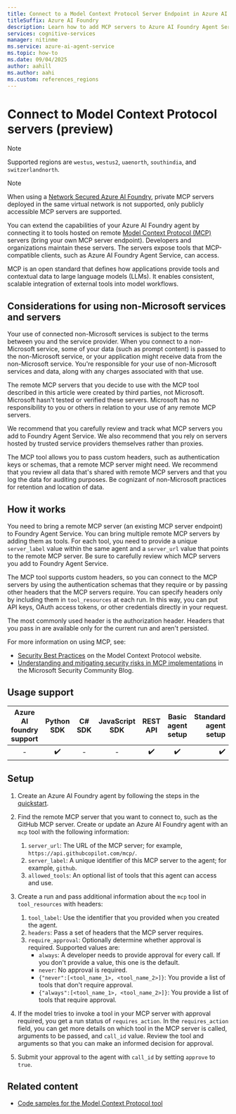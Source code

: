 ```yaml
---
title: Connect to a Model Context Protocol Server Endpoint in Azure AI Foundry Agent Service (Preview)
titleSuffix: Azure AI Foundry
description: Learn how to add MCP servers to Azure AI Foundry Agent Service.
services: cognitive-services
manager: nitinme
ms.service: azure-ai-agent-service
ms.topic: how-to
ms.date: 09/04/2025
author: aahill
ms.author: aahi
ms.custom: references_regions
---
```


# Connect to Model Context Protocol servers (preview)

> [!NOTE]
> Supported regions are `westus`, `westus2`, `uaenorth`, `southindia`, and `switzerlandnorth`.

> [!NOTE]
> When using a [Network Secured Azure AI Foundry](../../how-to/virtual-networks.md), private MCP servers deployed in the same virtual network is not supported, only publicly accessible MCP servers are supported.

You can extend the capabilities of your Azure AI Foundry agent by connecting it to tools hosted on remote [Model Context Protocol (MCP)](https://modelcontextprotocol.io/introduction) servers (bring your own MCP server endpoint). Developers and organizations maintain these servers. The servers expose tools that MCP-compatible clients, such as Azure AI Foundry Agent Service, can access.

MCP is an open standard that defines how applications provide tools and contextual data to large language models (LLMs). It enables consistent, scalable integration of external tools into model workflows.

## Considerations for using non-Microsoft services and servers

Your use of connected non-Microsoft services is subject to the terms between you and the service provider. When you connect to a non-Microsoft service, some of your data (such as prompt content) is passed to the non-Microsoft service, or your application might receive data from the non-Microsoft service. You're responsible for your use of non-Microsoft services and data, along with any charges associated with that use.

The remote MCP servers that you decide to use with the MCP tool described in this article were created by third parties, not Microsoft. Microsoft hasn't tested or verified these servers. Microsoft has no responsibility to you or others in relation to your use of any remote MCP servers.

We recommend that you carefully review and track what MCP servers you add to Foundry Agent Service. We also recommend that you rely on servers hosted by trusted service providers themselves rather than proxies.

The MCP tool allows you to pass custom headers, such as authentication keys or schemas, that a remote MCP server might need. We recommend that you review all data that's shared with remote MCP servers and that you log the data for auditing purposes. Be cognizant of non-Microsoft practices for retention and location of data.

## How it works

You need to bring a remote MCP server (an existing MCP server endpoint) to Foundry Agent Service. You can bring multiple remote MCP servers by adding them as tools. For each tool, you need to provide a unique `server_label` value within the same agent and a `server_url` value that points to the remote MCP server. Be sure to carefully review which MCP servers you add to Foundry Agent Service.

The MCP tool supports custom headers, so you can connect to the MCP servers by using the authentication schemas that they require or by passing other headers that the MCP servers require. You can specify headers only by including them in `tool_resources` at each run. In this way, you can put API keys, OAuth access tokens, or other credentials directly in your request.

The most commonly used header is the authorization header. Headers that you pass in are available only for the current run and aren't persisted.

For more information on using MCP, see:

* [Security Best Practices](https://modelcontextprotocol.io/specification/draft/basic/security_best_practices) on the Model Context Protocol website.
* [Understanding and mitigating security risks in MCP implementations](https://techcommunity.microsoft.com/blog/microsoft-security-blog/understanding-and-mitigating-security-risks-in-mcp-implementations/4404667) in the Microsoft Security Community Blog.

## Usage support

|Azure AI foundry support  | Python SDK |  C# SDK | JavaScript SDK | REST API |Basic agent setup | Standard agent setup |
|:---------:|:---------:|:---------:|:---------:|:---------:|:---------:|---------:|
| - | ✔️ | - | - | ✔️ | ✔️ | ✔️ |

## Setup

1. Create an Azure AI Foundry agent by following the steps in the [quickstart](../../quickstart.md).

1. Find the remote MCP server that you want to connect to, such as the GitHub MCP server. Create or update an Azure AI Foundry agent with an `mcp` tool with the following information:

   1. `server_url`: The URL of the MCP server; for example, `https://api.githubcopilot.com/mcp/`.
   2. `server_label`: A unique identifier of this MCP server to the agent; for example, `github`.
   3. `allowed_tools`: An optional list of tools that this agent can access and use.
  
1. Create a run and pass additional information about the `mcp` tool in `tool_resources` with headers:

   1. `tool_label`: Use the identifier that you provided when you created the agent.
   2. `headers`: Pass a set of headers that the MCP server requires.
   3. `require_approval`: Optionally determine whether approval is required. Supported values are:
      * `always`: A developer needs to provide approval for every call. If you don't provide a value, this one is the default.
      * `never`: No approval is required.
      * `{"never":[<tool_name_1>, <tool_name_2>]}`: You provide a list of tools that don't require approval.
      * `{"always":[<tool_name_1>, <tool_name_2>]}`: You provide a list of tools that require approval.

1. If the model tries to invoke a tool in your MCP server with approval required, you get a run status of `requires_action`. In the `requires_action` field, you can get more details on which tool in the MCP server is called, arguments to be passed, and `call_id` value. Review the tool and arguments so that you can make an informed decision for approval.

1. Submit your approval to the agent with `call_id` by setting `approve` to `true`.

## Related content

* [Code samples for the Model Context Protocol tool](./model-context-protocol-samples.md)
